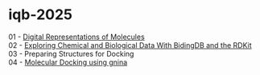# iqb-2025

01 - [Digital Representations of Molecules](https://colab.research.google.com/github/MolSSI-Education/iqb-2025/blob/main/01_Cheminfo_crash_course.ipynb)     
02 - [Exploring Chemical and Biological Data With BidingDB and the RDKit](https://colab.research.google.com/github/MolSSI-Education/iqb-2025/blob/main/02_Cheminfo_crash_course.ipynb)    
03 - Preparing Structures for Docking                  
04 - [Molecular Docking using gnina](https://colab.research.google.com/github/MolSSI-Education/iqb-2025/blob/main/04_Cheminfo_crash_course.ipynb)


